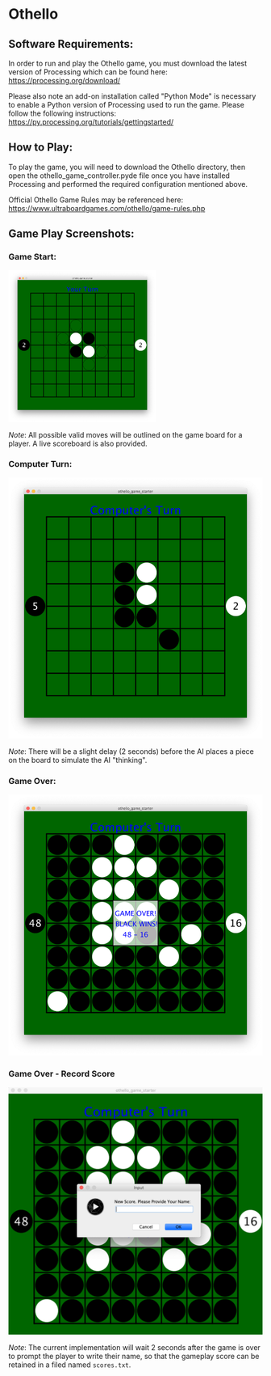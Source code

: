 # Othello

## Software Requirements:
In order to run and play the Othello game, you must download the latest version of Processing which can be found here:
https://processing.org/download/

Please also note an add-on installation called "Python Mode" is necessary to enable a Python version of Processing used to run the game. Please follow the following instructions: https://py.processing.org/tutorials/gettingstarted/

## How to Play:
To play the game, you will need to download the Othello directory, then open the othello_game_controller.pyde file once you have installed Processing and performed the required configuration mentioned above.

Official Othello Game Rules may be referenced here: https://www.ultraboardgames.com/othello/game-rules.php


## Game Play Screenshots:

### Game Start:
<img src="/Images/Othello_Game_Start_Player_Turn.png" height="300">

*Note*: All possible valid moves will be outlined on the game board for a player. A live scoreboard is also provided.

### Computer Turn:
![Computer turn](/Images/Othello_Computer_Turn.png)

*Note*: There will be a slight delay (2 seconds) before the AI places a piece on the board to simulate the AI "thinking".

### Game Over:
![Game Over](/Images/Othello_Game_Over.png)

### Game Over - Record Score
![Game Over](/Images/Othello_Record_Score.png)

*Note*: The current implementation will wait 2 seconds after the game is over to prompt the player to write their name, so that the gameplay score can be retained in a filed named `scores.txt`.
